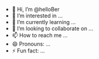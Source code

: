 - 👋 Hi, I’m @helloBer
- 👀 I’m interested in ...
- 🌱 I’m currently learning ...
- 💞️ I’m looking to collaborate on ...
- 📫 How to reach me ...
- 😄 Pronouns: ...
- ⚡ Fun fact: ...

<!---
helloBer/helloBer is a ✨ special ✨ repository because its `README.md` (this file) appears on your GitHub profile.
You can click the Preview link to take a look at your changes.
--->
